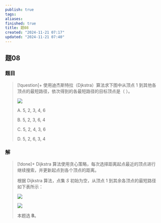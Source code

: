 ```yaml
---
publish: true
tags: 
aliases: 
finished: true
title: 题08
created: "2024-11-21 07:17"
updated: "2024-11-21 07:40"
---
```

## 题08
### 题目
> [!question]+
> 使用迪杰斯特拉（Djkstra）算法求下图中从顶点 $1$ 到其他各顶点的最短路径，依次得到的各最短路径的目标顶点是（ ）。
> 
> ![](https://img.hwenyi.live/202411261710292.webp)
> 
> A. 5, 2, 3, 4, 6
> 
> B. 5, 2, 3, 6, 4
> 
> C. 5, 2, 4, 3, 6
> 
> D. 5, 2, 6, 3, 4
### 解
> [!done]+
> Dijkstra 算法使用贪心策略，每次选择距离起点最近的顶点进行继续搜索，并更新起点到各个顶点的距离。
> 
> 根据 Dijkstra 算法，点集 $S$ 初始为空，从顶点 $1$ 到其余各顶点的最短路径如下表所示：
> 
> ![](https://img.hwenyi.live/202411261710293.webp)
> 
> ![](https://img.hwenyi.live/202411261710294.webp)
> 
> 本题选 **B**。